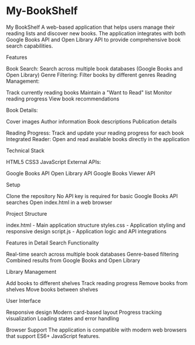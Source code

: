 # My-BookShelf
My BookShelf
A web-based application that helps users manage their reading lists and discover new books. The application integrates with both Google Books API and Open Library API to provide comprehensive book search capabilities.

Features

Book Search: Search across multiple book databases (Google Books and Open Library)
Genre Filtering: Filter books by different genres
Reading Management:

Track currently reading books
Maintain a "Want to Read" list
Monitor reading progress
View book recommendations


Book Details:

Cover images
Author information
Book descriptions
Publication details


Reading Progress: Track and update your reading progress for each book
Integrated Reader: Open and read available books directly in the application

Technical Stack

HTML5
CSS3
JavaScript
External APIs:

Google Books API
Open Library API
Google Books Viewer API



Setup

Clone the repository
No API key is required for basic Google Books API searches
Open index.html in a web browser

Project Structure

index.html - Main application structure
styles.css - Application styling and responsive design
script.js - Application logic and API integrations

Features in Detail
Search Functionality

Real-time search across multiple book databases
Genre-based filtering
Combined results from Google Books and Open Library

Library Management

Add books to different shelves
Track reading progress
Remove books from shelves
Move books between shelves

User Interface

Responsive design
Modern card-based layout
Progress tracking visualization
Loading states and error handling

Browser Support
The application is compatible with modern web browsers that support ES6+ JavaScript features.
